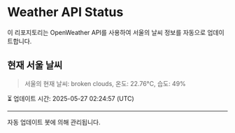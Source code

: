 
# Weather API Status

이 리포지토리는 OpenWeather API를 사용하여 서울의 날씨 정보를 자동으로 업데이트합니다.

## 현재 서울 날씨
> 서울의 현재 날씨: broken clouds, 온도: 22.76°C, 습도: 49%

⏳ 업데이트 시간: 2025-05-27 02:24:57 (UTC)

---
자동 업데이트 봇에 의해 관리됩니다.
